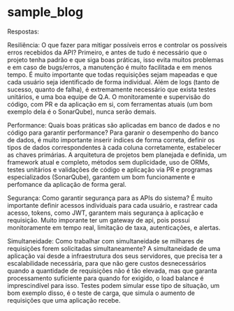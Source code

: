 # sample_blog

Respostas:

Resiliência: O que fazer para mitigar possíveis erros e controlar os possíveis erros recebidos da API?
Primeiro, e antes de tudo é necessário que o projeto tenha padrão e que siga boas práticas, isso evita muitos problemas e em caso de bugs/erros, a manutenção é muito facilitada e em menos tempo. É muito importante que todas requisições sejam mapeadas e que cada usuário seja identificado de forma individual. Além de logs (tanto de sucesso, quanto de falha), é extremamente necessário que exista testes unitários, e uma boa equipe de Q.A. O monitoramente e supervisão do código, com PR e da aplicação em si, com ferramentas atuais (um bom exemplo dela é o SonarQube), nunca serão demais.
	
Performance: Quais boas práticas são aplicadas em banco de dados e no código para garantir performance?
Para garanir o desempenho do banco de dados, é muito importante inserir índices de forma correta, definir os tipos de dados correspondentes à cada coluna corretamente, estabelecer as chaves primárias. A arquitetura de projetos bem planejada e definida, um framework atual e completo, métodos sem duplicidade, uso de ORMs, testes unitários e validações de código e aplicação via PR e programas especializados (SonarQube), garantem um bom funcionamente e perfomance da aplicação de forma geral.
	
Segurança: Como garantir segurança para as APIs do sistema?
É muito importante definir acessos individuais para cada usuário, e rastrear cada acesso, tokens, como JWT, garantem mais segurança à aplicação e requisição. Muito imporante ter um gateway de api, pois possui monitoramente em tempo real, limitação de taxa, autenticações, e alertas. 
	
Simultaneidade: Como trabalhar com simultaneidade se milhares de requisições forem solicitadas simultaneamente?
A simultaneidade de uma aplicação vai desde a infraestrutura dos seus servidores, que precisa ter a escalabilidade necessária, para que não gere custos desnecessários quando a quantidade de requisições não é tão elevada, mas que garanta processamento suficiente para quando for exigido, o load balance é imprescindível para isso. Testes podem simular esse tipo de situação, um bom exemplo disso, é o teste de carga, que simula o aumento de requisições que uma aplicação recebe. 
